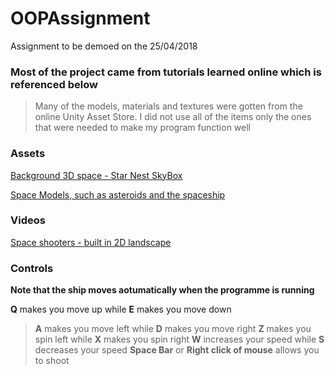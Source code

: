 # OOPAssignment
Assignment to be demoed on the 25/04/2018

### Most of the project came from tutorials learned online which is referenced below
>Many of the models, materials and textures were gotten from the online Unity Asset Store. I did not use all of the items
>only the ones that were needed to make my program function well

### Assets
[Background 3D space - Star Nest SkyBox](https://assetstore.unity.com/packages/vfx/shaders/star-nest-skybox-63726)

[Space Models, such as asteroids and the spaceship](https://assetstore.unity.com/packages/essentials/tutorial-projects/space-shooter-tutorial-13866)

### Videos
[Space shooters - built in 2D landscape](https://unity3d.com/learn/tutorials/s/space-shooter-tutorial)

### Controls
**Note that the ship moves aotumatically when the programme is running**

**Q** makes you move up while **E** makes you move down
>**A** makes you move left while **D** makes you move right
**Z** makes you spin left while **X** makes you spin right
>**W** increases your speed while **S** decreases your speed
**Space Bar** or **Right click of mouse** allows you to shoot